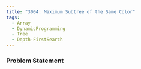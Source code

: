 ```yaml
---
title: "3004: Maximum Subtree of the Same Color"
tags:
  - Array
  - DynamicProgramming
  - Tree
  - Depth-FirstSearch
---
```

### Problem Statement

